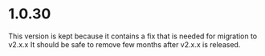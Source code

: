 # 1.0.30

This version is kept because it contains a fix that is needed for migration to v2.x.x
It should be safe to remove few months after v2.x.x is released.
